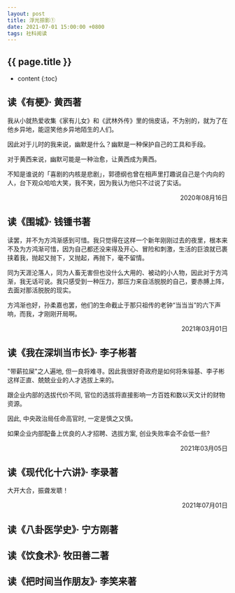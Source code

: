 ```yaml
---
layout: post
title: 浮光掠影①
date: 2021-07-01 15:00:00 +0800
tags: 社科阅读
--- 
```


<h2>{{ page.title }}</h2>

* content
{:toc}

## 读《有梗》· 黄西著

我从小就热爱收集《家有儿女》和《武林外传》里的俏皮话，不为别的，就为了在他乡异地，能逗笑他乡异地陌生的人们。

因此对于儿时的我来说，幽默是什么？幽默是一种保护自己的工具和手段。

对于黄西来说，幽默可能是一种治愈，让黄西成为黄西。

不知是谁说的「喜剧的内核是悲剧」，郭德纲也曾在相声里打趣说自己是个内向的人，台下观众哈哈大笑，我不笑，因为我认为他只不过说了实话。

<p align="right">2020年08月16日</p>

## 读《围城》· 钱锺书著

读罢，并不为方鸿渐感到可惜。我只觉得在这样一个新年刚刚过去的夜里，根本来不及为方鸿渐可惜，因为自己都还没来得及开心、冒险和刺激，生活的巨浪就已裹挟着我，抛起又抛下，又抛起，再抛下，毫不留情。

同为天涯沦落人，同为人畜无害但也没什么大用的、被动的小人物，因此对于方鸿渐，我无话可说。我只感受到一种压力，那压力来自活脱脱的自己，要赤膊上阵，去面对那活脱脱的现实。

方鸿渐也好，孙柔嘉也罢，他们的生命截止于那只祖传的老钟“当当当”的六下声响，而我，才刚刚开局啊。

<p align="right">2021年03月01日</p>

## 读《我在深圳当市长》· 李子彬著

"带薪拉屎"之人遍地, 但一良将难寻。因此我很好奇政府是如何将朱镕基、李子彬这样正直、兢兢业业的人才选拔上来的。

跟企业内部的选拔代价不同, 官位的选拔将直接影响一方百姓和数以天文计的财物资源。

因此, 中央政治局任命高官时, 一定是慎之又慎。

如果企业内部配备上优良的人才招聘、选拔方案, 创业失败率会不会低一些?

<p align="right">2021年03月05日</p>

## 读《现代化十六讲》· 李录著

大开大合，振聋发聩！

<p align="right">2021年07月01日</p>

## 读《八卦医学史》· 宁方刚著

## 读《饮食术》· 牧田善二著

## 读《把时间当作朋友》· 李笑来著

